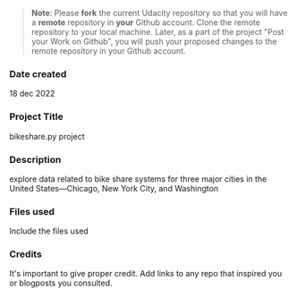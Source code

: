 >**Note**: Please **fork** the current Udacity repository so that you will have a **remote** repository in **your** Github account. Clone the remote repository to your local machine. Later, as a part of the project "Post your Work on Github", you will push your proposed changes to the remote repository in your Github account.

### Date created
18 dec 2022

### Project Title
bikeshare.py project

### Description
explore data related to bike share systems for three major cities in the United States—Chicago, New York City, and Washington 
### Files used
Include the files used

### Credits
It's important to give proper credit. Add links to any repo that inspired you or blogposts you consulted.

